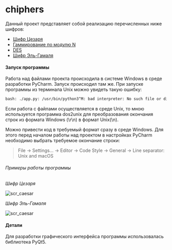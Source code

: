# сhiphers
Данный проект представляет собой реализацию перечисленных ниже шифров:
+ [Шифр Цезаря](https://ru.wikipedia.org/wiki/Шифр_Цезаря)
+ [Гаммирование по модулю N](https://www.intuit.ru/studies/courses/691/547/lecture..)
+ [DES](http://kaf401.rloc.ru/Criptfiles/DES.htm)
+ [Шифр Эль-Гамаля](http://cryptowiki.net/index.php?title=Схема_Эль-Гамаля)

#### Запуск программы

Работа над файлами проекта происходила в системе Windows в среде разработки PyCharm. Запуск происходил там же.
При запуске программы из терминала Unix можно увидеть такую ошибку:
```bash
bash: ./app.py: /usr/bin/python3^M: bad interpreter: No such file or directory
```
Если работа с файлами осуществляется в среде Unix, то мною используется программа dos2unix для преобразования окончания строк из формата Windows (\r\n) в формат Unix(\n).

Можно привести код в требуемый формат сразу в среде Windows. Для этого перед началом работы над проектом в настройках PyCharm необходимо выбрать требуемое окончание строки:
> File -> Settings... -> Editor -> Code Style -> General -> Line separator: Unix and macOS

###### Примеры работы программы

*Шифр Цезаря*

![scr_caesar](https://user-images.githubusercontent.com/49130229/64461605-53f3b400-d106-11e9-8a7e-800948973772.png)

*Шифр Эль-Гамаля*

![scr_caesar](https://user-images.githubusercontent.com/49130229/64461605-53f3b400-d106-11e9-8a7e-800948973772.png)

#### Детали
Для разработки графического интерфейса программы использовалась библиотека PyQt5.
